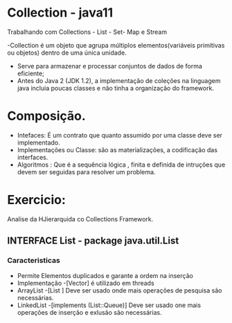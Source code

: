 # Collection - java11
Trabalhando com Collections - List - Set- Map e Stream

-Collection é um objeto que agrupa múltiplos elementos(variáveis primitivas ou objetos)
dentro de uma única unidade.

- Serve para armazenar e processar conjuntos de dados de forma eficiente;
- Antes do Java 2 (JDK 1.2), a implementação de coleções na linguagem java incluia
poucas classes e não tinha a organização do framework.
  

# Composição.

- Intefaces: É um contrato que quanto assumido por uma classe deve ser implementado.
- Implementações ou Classe: são as materializações, a codificação das interfaces.
- Algoritmos : Que é a sequência lógica , finita e definida de intruções que devem ser 
seguidas para resolver um problema.
  
# Exercicio:
Analise da HJierarquida co Collections Framework.

## INTERFACE List - package java.util.List

### Caracteristicas
- Permite Elementos duplicados e garante a ordem na inserção
- Implementação -[Vector] é utilizado em threads
- ArrayList     -[List  ] Deve ser usado onde mais operações de pesquisa são necessárias.
- LinkedList    -[implements (List::Queue)] Deve ser usado one mais operações de inserção e exlusão são necessárias.